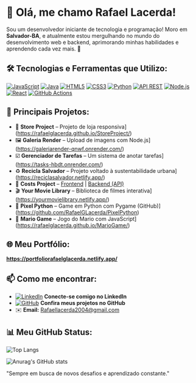 # 👋 Olá, me chamo Rafael Lacerda!

Sou um desenvolvedor iniciante de tecnologia e programação! Moro em **Salvador-BA**, e atualmente estou mergulhando no mundo do desenvolvimento web e backend, aprimorando minhas habilidades e aprendendo cada vez mais. 🚀

## 🛠️ Tecnologias e Ferramentas que Utilizo:

[![JavaScript](https://img.shields.io/badge/-JavaScript-F7DF1E?style=flat-square&logo=javascript&logoColor=black)](https://developer.mozilla.org/pt-BR/docs/Web/JavaScript)
[![Java](https://img.shields.io/badge/-Java-007396?style=flat-square&logo=java&logoColor=white)](https://docs.oracle.com/en/java/)
[![HTML5](https://img.shields.io/badge/-HTML5-E34F26?style=flat-square&logo=html5&logoColor=white)](https://developer.mozilla.org/pt-BR/docs/Web/HTML)
[![CSS3](https://img.shields.io/badge/-CSS3-1572B6?style=flat-square&logo=css3&logoColor=white)](https://developer.mozilla.org/pt-BR/docs/Web/CSS)
[![Python](https://img.shields.io/badge/-Python-3776AB?style=flat-square&logo=python&logoColor=white)](https://www.python.org/doc/)
[![API REST](https://img.shields.io/badge/-API%20REST-FF6F00?style=flat-square&logo=api)](https://restfulapi.net/)
[![Node.js](https://img.shields.io/badge/-Node.js-339933?style=flat-square&logo=node.js&logoColor=white)](https://nodejs.org/en/docs/)
[![React](https://img.shields.io/badge/-React-61DAFB?style=flat-square&logo=react&logoColor=black)](https://reactjs.org/docs/getting-started.html)
[![GitHub Actions](https://img.shields.io/badge/-GitHub%20Actions-2088FF?style=flat-square&logo=github-actions&logoColor=white)](https://docs.github.com/en/actions)

## 🌟 Principais Projetos:

- 🔗 **Store Project** – Projeto de loja responsiva](https://rafaelglacerda.github.io/StoreProject/)
- 🖼️ **Galeria Render** – Upload de imagens com Node.js](https://galeriarender-qnwf.onrender.com/)
- ☑️ **Gerenciador de Tarefas** – Um sistema de anotar tarefas](https://tasks-hbdt.onrender.com/)
- ♻️ **Recicla Salvador** – Projeto voltado à sustentabilidade urbana](https://reciclasalvador.netlify.app/)
- 💸 **Costs Project** – [Frontend](https://costs-project.onrender.com/) | [Backend (API)](https://costs-api-i62v.onrender.com/)
- 🎬 **Your Movie Library** – Biblioteca de filmes interativa](https://yourmovielibrary.netlify.app/)
- 🐍 **Pixel Python** – Game em Python com Pygame (GitHub)](https://github.com/RafaelGLacerda/PixelPython)
- 🍄 **Mario Game** – Jogo do Mario com JavaScript](https://rafaelglacerda.github.io/MarioGame/)

## 🌐 Meu Portfólio:

**https://portfoliorafaelglacerda.netlify.app/**

## 📫 Como me encontrar:

- [![LinkedIn](https://img.shields.io/badge/-LinkedIn-0A66C2?style=flat-square&logo=linkedin&logoColor=white)](https://br.linkedin.com/in/rafael-lacerda-47513526a) **Conecte-se comigo no LinkedIn**
- [![GitHub](https://img.shields.io/badge/-GitHub-181717?style=flat-square&logo=github&logoColor=white)](https://github.com/RafaelGLacerda) **Confira meus projetos no GitHub**
- ✉️ **Email:** [Rafaellacerda2004@gmail.com](mailto:Rafaellacerda2004@gmail.com)

## 📊 Meu GitHub Status:

![Top Langs](https://github-readme-stats.vercel.app/api/top-langs/?username=RafaelGLacerda&size_weight=0.5&count_weight=0.5&theme=dark)

![Anurag's GitHub stats](https://github-readme-stats.vercel.app/api?username=RafaelGLacerda&show_icons=true&theme=dark)

"Sempre em busca de novos desafios e aprendizado constante."
